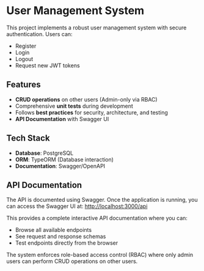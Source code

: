 # User Management System  

This project implements a robust user management system with secure authentication. Users can:  

- Register  
- Login  
- Logout  
- Request new JWT tokens  

## Features  

- **CRUD operations** on other users (Admin-only via RBAC)  
- Comprehensive **unit tests** during development  
- Follows **best practices** for security, architecture, and testing  
- **API Documentation** with Swagger UI

## Tech Stack  

- **Database**: PostgreSQL  
- **ORM**: TypeORM (Database interaction)  
- **Documentation**: Swagger/OpenAPI

## API Documentation

The API is documented using Swagger. Once the application is running, you can access the Swagger UI at:
[http://localhost:3000/api](http://localhost:3000/api)

This provides a complete interactive API documentation where you can:

- Browse all available endpoints
- See request and response schemas
- Test endpoints directly from the browser

The system enforces role-based access control (RBAC) where only admin users can perform CRUD operations on other users.
